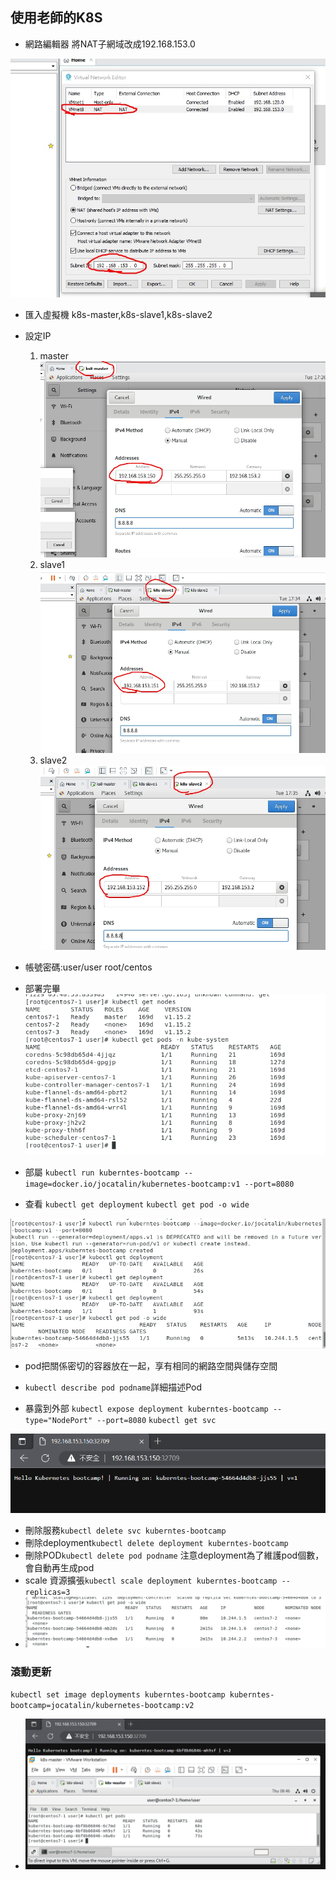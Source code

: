 ## 使用老師的K8S
* 網路編輯器 將NAT子網域改成192.168.153.0

![PICTUER](https://github.com/victor0520/docker1/blob/main/bitmap/1129-1.jpg)

* 匯入虛擬機 k8s-master,k8s-slave1,k8s-slave2

* 設定IP
    1. master 
    ![PICTUER](https://github.com/victor0520/docker1/blob/main/bitmap/1129-2.jpg)
    2. slave1
    ![PICTUER](https://github.com/victor0520/docker1/blob/main/bitmap/1129-3.jpg)
    3. slave2
    ![PICTUER](https://github.com/victor0520/docker1/blob/main/bitmap/1129-4.jpg)

* 帳號密碼:user/user root/centos

* 部署完畢
![PICTUER](https://github.com/victor0520/docker1/blob/main/bitmap/1129-5.png)


* 部屬
`kubectl run kuberntes-bootcamp --image=docker.io/jocatalin/kubernetes-bootcamp:v1 --port=8080`
* 查看
`kubectl get deployment`
`kubectl get pod -o wide`

![PICTUER](https://github.com/victor0520/docker1/blob/main/bitmap/1129-6.png)

* pod把關係密切的容器放在一起，享有相同的網路空間與儲存空間

* `kubectl describe pod podname`詳細描述Pod
* 暴露到外部
`kubectl expose deployment kuberntes-bootcamp --type="NodePort" --port=8080`
`kubectl get svc`

![PICTUER](https://github.com/victor0520/docker1/blob/main/bitmap/1129-7.png)

* 刪除服務`kubectl delete svc kuberntes-bootcamp`
* 刪除deployment`kubectl delete deployment kuberntes-bootcamp`
* 刪除POD`kubectl delete pod podname` 注意deployment為了維護pod個數，會自動再生成pod
* scale 資源擴張`kubectl scale deployment kuberntes-bootcamp --replicas=3`
* ![PICTUER](https://github.com/victor0520/docker1/blob/main/bitmap/1129-8.png)
### 滾動更新
`kubectl set image deployments kuberntes-bootcamp kuberntes-bootcamp=jocatalin/kubernetes-bootcamp:v2`
* ![PICTUER](https://github.com/victor0520/docker1/blob/main/bitmap/1129-9.png) 
